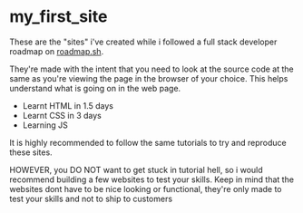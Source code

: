 # my_first_site
 
These are the "sites" i've created while i followed a full stack developer roadmap on [roadmap.sh](https://roadmap.sh/full-stack).

They're made with the intent that you need to look at the source code at the same as you're viewing the page in the browser of your choice. This helps understand what is going on in the web page.

- Learnt HTML in 1.5 days
- Learnt CSS in 3 days
- Learning JS

It is highly recommended to follow the same tutorials to try and reproduce these sites.

HOWEVER, you DO NOT want to get stuck in tutorial hell, so i would recommend building a few websites to test your skills. Keep in mind that the websites dont have to be nice looking or functional, they're only made to test your skills and not to ship to customers

